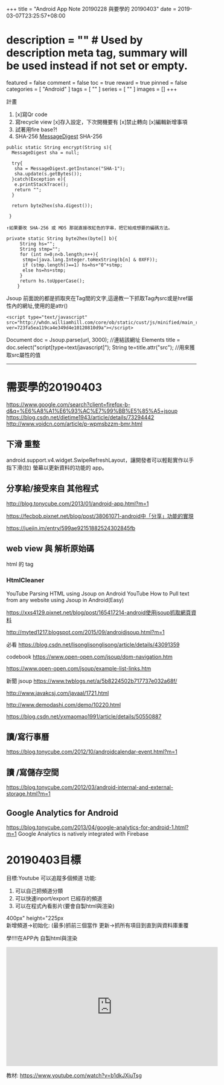 +++
title = "Android App Note 20190228 與要學的 20190403"
date = 2019-03-07T23:25:57+08:00
# description = "" # Used by description meta tag, summary will be used instead if not set or empty.
featured = false
comment = false
toc = true
reward = true
pinned = false
categories = [
  "Android"
]
tags = [
  ""
]
series = [
  ""
]
images = []
+++


計畫
1. [x]寫Qr code
2. 寫recycle view
[x]存入設定，下次開機要有
[x]禁止轉向
[x]編輯新增事項
4. 試著用fire base?!
5. SHA-256
[MessageDigest](https://developer.android.com/reference/java/security/MessageDigest)
SHA-256

<!--more-->
```java=
public static String encrypt(String s){   
  MessageDigest sha = null;
  
  try{
   sha = MessageDigest.getInstance("SHA-1");   
   sha.update(s.getBytes());   
  }catch(Exception e){
   e.printStackTrace();
   return "";
  }

  return byte2hex(sha.digest());   
  
 }

↑如果要改 SHA-256 或 MD5 那就直接改紅色的字串，把它給成想要的編碼方法。

private static String byte2hex(byte[] b){
     String hs="";
     String stmp="";
     for (int n=0;n<b.length;n++){
      stmp=(java.lang.Integer.toHexString(b[n] & 0XFF));
      if (stmp.length()==1) hs=hs+"0"+stmp;
      else hs=hs+stmp;
     }
     return hs.toUpperCase();
    }

```

Jsoup
前面說的都是抓取夾在Tag間的文字,這邊教一下抓取Tag內src或是href屬性內的網址,使用的是attr()
```
<script type="text/javascript" src="http://whdn.williamhill.com/core/ob/static/cust/js/minified/main_racing.js?ver=723fa5ea119ca4e349d4e10120810d9a"></script>
```
	
Document doc =  Jsoup.parse(url, 3000);        //連結該網址
Elements title = doc.select("script[type=text/javascript]");
String te=title.attr("src");            //用來獲取src屬性的值


---

# 需要學的20190403


https://www.google.com/search?client=firefox-b-d&q=%E6%A8%A1%E6%93%AC%E7%99%BB%E5%85%A5+jsoup
https://blog.csdn.net/dietime1943/article/details/73294442
http://www.voidcn.com/article/p-wpmsbzzm-bmr.html

## 下滑 重整
android.support.v4.widget.SwipeRefreshLayout，讓開發者可以輕鬆實作以手指下滑(拉) 螢幕以更新資料的功能的 app。


## 分享給/接受來自 其他程式
http://blog.tonycube.com/2013/01/android-app.html?m=1

https://fecbob.pixnet.net/blog/post/38061071-android中「分享」功能的實現

https://juejin.im/entry/599ae92151882524302845fb

## web view 與 解析原始碼
html 的 tag 
### HtmlCleaner
YouTube
Parsing HTML using Jsoup on Android
YouTube
How to Pull text from any website using Jsoup in Android(Easy)

https://xxs4129.pixnet.net/blog/post/165417214-android使用jsoup抓取網頁資料

http://myted1217.blogspot.com/2015/09/androidjsoup.html?m=1

必看
https://blog.csdn.net/lisonglisonglisong/article/details/43091359

codebook
https://www.open-open.com/jsoup/dom-navigation.htm

https://www.open-open.com/jsoup/example-list-links.htm

新聞 jsoup
https://www.twblogs.net/a/5b8224502b717737e032a68f/

http://www.javakcsj.com/javaal/1721.html

http://www.demodashi.com/demo/10220.html

https://blog.csdn.net/yxmaomao1991/article/details/50550887


## 讀/寫行事曆
https://blog.tonycube.com/2012/10/androidcalendar-event.html?m=1

## 讀 /寫儲存空間
https://blog.tonycube.com/2012/03/android-internal-and-external-storage.html?m=1

## Google Analytics for Android
https://blog.tonycube.com/2013/04/google-analytics-for-android-1.html?m=1
Google Analytics is natively integrated with Firebase

# 20190403目標
目標:Youtube 可以追蹤多個頻道
功能:
1. 可以自己把頻道分類
2. 可以快速inport/export 已經存的頻道
3. 可以在程式內看影片(要會自製html與渲染)

400px" height="225px\
新增頻道->初始化: (最多)抓前三個當作
更新->抓所有項目到直到與資料庫重覆

學!!!!在APP內 自製html與渲染
<iframe width="560" height="315" src="https://www.youtube.com/embed/H4bKela_Dac" frameborder="0" allow="accelerometer; autoplay; encrypted-media; gyroscope; picture-in-picture" allowfullscreen></iframe>

教材:
https://www.youtube.com/watch?v=b1dkJXjuTsg

